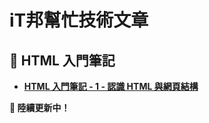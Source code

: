 # iT邦幫忙技術文章
## 🔹 HTML 入門筆記
- **[HTML 入門筆記 - 1 - 認識 HTML 與網頁結構](https://ithelp.ithome.com.tw/articles/10369903)**

**🚀 陸續更新中！** 